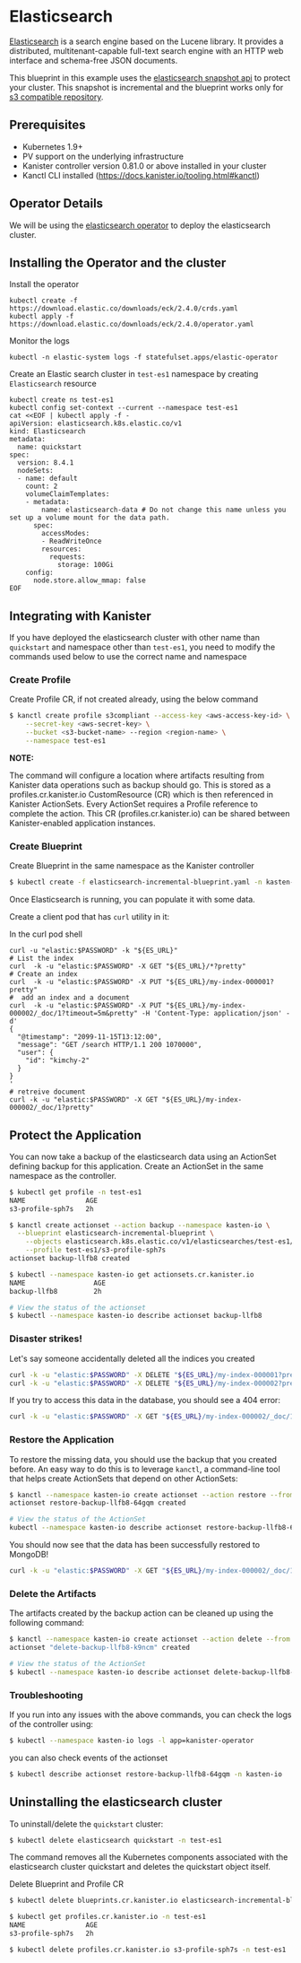 # Elasticsearch

[Elasticsearch](https://www.elastic.co/) is a search engine based 
on the Lucene library. It provides a distributed, multitenant-capable full-text
 search engine with an HTTP web interface and schema-free JSON documents.

This blueprint in this example uses the 
[elasticsearch snapshot api](https://www.elastic.co/guide/en/elasticsearch/reference/current/snapshot-restore.html) 
to protect your cluster. This snapshot is incremental and the blueprint works 
only for 
[s3 compatible repository](https://www.elastic.co/guide/en/elasticsearch/reference/current/repository-s3.html).

## Prerequisites

* Kubernetes 1.9+
* PV support on the underlying infrastructure
* Kanister controller version 0.81.0 or above installed in your cluster
* Kanctl CLI installed (https://docs.kanister.io/tooling.html#kanctl)

## Operator Details

We will be using the 
[elasticsearch operator](https://www.elastic.co/guide/en/cloud-on-k8s/current/index.html) 
to deploy the elasticsearch cluster.

## Installing the Operator and the cluster

Install the operator
```
kubectl create -f https://download.elastic.co/downloads/eck/2.4.0/crds.yaml
kubectl apply -f https://download.elastic.co/downloads/eck/2.4.0/operator.yaml
```

Monitor the logs 
```
kubectl -n elastic-system logs -f statefulset.apps/elastic-operator
```

Create an Elastic search cluster in `test-es1` namespace by creating `Elasticsearch` resource
```
kubectl create ns test-es1
kubectl config set-context --current --namespace test-es1
cat <<EOF | kubectl apply -f -
apiVersion: elasticsearch.k8s.elastic.co/v1
kind: Elasticsearch
metadata:
  name: quickstart
spec:
  version: 8.4.1
  nodeSets:
  - name: default
    count: 2     
    volumeClaimTemplates:
    - metadata:
        name: elasticsearch-data # Do not change this name unless you set up a volume mount for the data path.
      spec:
        accessModes:
        - ReadWriteOnce
        resources:
          requests:
            storage: 100Gi  
    config:
      node.store.allow_mmap: false
EOF
```

## Integrating with Kanister

If you have deployed the elasticsearch cluster with other name 
than `quickstart` and namespace other than `test-es1`, you need
to modify the commands used below to use the correct name and namespace

### Create Profile

Create Profile CR, if not created already, using the below command

```bash
$ kanctl create profile s3compliant --access-key <aws-access-key-id> \
	--secret-key <aws-secret-key> \
	--bucket <s3-bucket-name> --region <region-name> \
	--namespace test-es1
```

**NOTE:**

The command will configure a location where artifacts 
resulting from Kanister data operations such as backup 
should go. This is stored as a profiles.cr.kanister.io 
CustomResource (CR) which is then referenced in Kanister 
ActionSets. Every ActionSet requires a Profile reference
to complete the action. This CR (profiles.cr.kanister.io) 
can be shared between Kanister-enabled application instances.


### Create Blueprint

Create Blueprint in the same namespace as the Kanister controller

```bash
$ kubectl create -f elasticsearch-incremental-blueprint.yaml -n kasten-io
```

Once Elasticsearch is running, you can populate it with some data. 

Create a client pod that has `curl` utility in it: 

In the curl pod shell
```
curl -u "elastic:$PASSWORD" -k "${ES_URL}"
# List the index 
curl  -k -u "elastic:$PASSWORD" -X GET "${ES_URL}/*?pretty"
# Create an index 
curl  -k -u "elastic:$PASSWORD" -X PUT "${ES_URL}/my-index-000001?pretty"
#  add an index and a document 
curl  -k -u "elastic:$PASSWORD" -X PUT "${ES_URL}/my-index-000002/_doc/1?timeout=5m&pretty" -H 'Content-Type: application/json' -d'
{
  "@timestamp": "2099-11-15T13:12:00",
  "message": "GET /search HTTP/1.1 200 1070000",
  "user": {
    "id": "kimchy-2"
  }
}
'
# retreive document 
curl -k -u "elastic:$PASSWORD" -X GET "${ES_URL}/my-index-000002/_doc/1?pretty"
```


## Protect the Application

You can now take a backup of the elasticsearch data 
using an ActionSet defining backup for this application. 
Create an ActionSet in the same namespace as the controller.

```bash
$ kubectl get profile -n test-es1
NAME               AGE
s3-profile-sph7s   2h

$ kanctl create actionset --action backup --namespace kasten-io \
  --blueprint elasticsearch-incremental-blueprint \
	--objects elasticsearch.k8s.elastic.co/v1/elasticsearches/test-es1/quickstart \
	--profile test-es1/s3-profile-sph7s
actionset backup-llfb8 created

$ kubectl --namespace kasten-io get actionsets.cr.kanister.io
NAME                 AGE
backup-llfb8         2h

# View the status of the actionset
$ kubectl --namespace kasten-io describe actionset backup-llfb8
```

### Disaster strikes!

Let's say someone accidentally deleted all the indices you created 
```bash
curl -k -u "elastic:$PASSWORD" -X DELETE "${ES_URL}/my-index-000001?pretty"
curl -k -u "elastic:$PASSWORD" -X DELETE "${ES_URL}/my-index-000002?pretty"
```

If you try to access this data in the database, you should see a 404 error:
```bash
curl -k -u "elastic:$PASSWORD" -X GET "${ES_URL}/my-index-000002/_doc/1?pretty"
```

### Restore the Application

To restore the missing data, you should use the backup that you 
created before. An easy way to do this is to leverage `kanctl`, 
a command-line tool that helps create ActionSets that depend 
on other ActionSets:


```bash
$ kanctl --namespace kasten-io create actionset --action restore --from "backup-llfb8"
actionset restore-backup-llfb8-64gqm created

# View the status of the ActionSet
kubectl --namespace kasten-io describe actionset restore-backup-llfb8-64gqm
```

You should now see that the data has been successfully restored to MongoDB!

```bash
curl -k -u "elastic:$PASSWORD" -X GET "${ES_URL}/my-index-000002/_doc/1?pretty"
```

### Delete the Artifacts

The artifacts created by the backup action can be cleaned up using the 
following command:

```bash
$ kanctl --namespace kasten-io create actionset --action delete --from "backup-llfb8"
actionset "delete-backup-llfb8-k9ncm" created

# View the status of the ActionSet
$ kubectl --namespace kasten-io describe actionset delete-backup-llfb8-k9ncm
```

### Troubleshooting

If you run into any issues with the above commands, you can check 
the logs of the controller using:

```bash
$ kubectl --namespace kasten-io logs -l app=kanister-operator
```

you can also check events of the actionset

```bash
$ kubectl describe actionset restore-backup-llfb8-64gqm -n kasten-io
```

## Uninstalling the elasticsearch cluster

To uninstall/delete the `quickstart` cluster:

```bash
$ kubectl delete elasticsearch quickstart -n test-es1
```

The command removes all the Kubernetes components associated
 with the elasticsearch cluster quickstart and deletes the 
 quickstart object itself.

Delete Blueprint and Profile CR

```bash
$ kubectl delete blueprints.cr.kanister.io elasticsearch-incremental-blueprint -n kasten-io

$ kubectl get profiles.cr.kanister.io -n test-es1
NAME               AGE
s3-profile-sph7s   2h

$ kubectl delete profiles.cr.kanister.io s3-profile-sph7s -n test-es1
```
